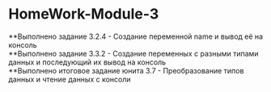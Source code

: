 # HomeWork-Module-3
**Выполнено задание 3.2.4 - Создание переменной name и вывод её на консоль<br>
**Выполнено задание 3.3.2 - Создание переменных с разными типами данных и последующий их вывод на консоль<br>
**Выполнено итоговое задание юнита 3.7 - Преобразование типов данных и чтение данных с консоли
